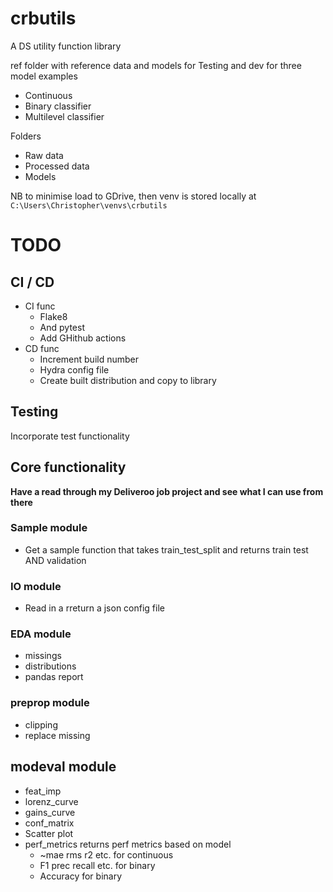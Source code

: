 # crbutils
A DS utility function library


ref folder with reference data and models for Testing and dev for three model examples
* Continuous
* Binary classifier
* Multilevel classifier

 Folders
 * Raw data
 * Processed data
 * Models 
        
   

NB to minimise load to GDrive, then venv is stored locally at
`C:\Users\Christopher\venvs\crbutils`

# TODO

## CI / CD
* CI func
  * Flake8
  * And pytest
  * Add GHithub actions
* CD func
  * Increment build number
  * Hydra config file
  * Create built distribution and copy to library



## Testing
Incorporate test functionality



## Core functionality
**Have a read through my Deliveroo job project and see what I can use from there**

### Sample module
* Get a sample function that takes train_test_split and returns train test AND validation

### IO module
* Read in a rreturn a json config file

### EDA module
* missings
* distributions
* pandas report

### preprop module 
* clipping
* replace missing

## modeval module
* feat_imp
* lorenz_curve
* gains_curve
* conf_matrix
* Scatter plot
* perf_metrics returns perf metrics based on model
	* ~mae rms r2 etc. for continuous
	* F1 prec recall etc. for binary
	* Accuracy for binary 
